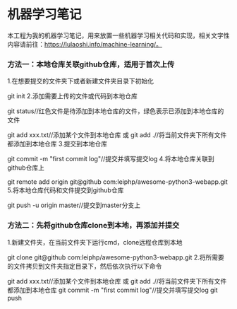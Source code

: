 # 机器学习笔记

本工程为我的机器学习笔记，用来放置一些机器学习相关代码和实现，相关文字性内容请前往：https://lulaoshi.info/machine-learning/。

### 方法一：本地仓库关联github仓库，适用于首次上传


1.在想要提交的文件夹下或者新建文件夹目录下初始化

git init
2.添加需要上传的文件或代码到本地仓库


git status//红色文件是待添加到本地仓库的文件，绿色表示已添加到本地仓库的文件


git add xxx.txt//添加某个文件到本地仓库
或
git add .//将当前文件夹下所有文件都添加到本地仓库
3.提交到本地仓库


git commit -m "first commit log"//提交并填写提交log
4.将本地仓库关联到github仓库上


git remote add origin git@github com:leiphp/awesome-python3-webapp.git
5.将本地仓库代码和文件提交到github仓库


git push -u origin master//提交到master分支上



### 方法二：先将github仓库clone到本地，再添加并提交
1.新建文件夹，在当前文件夹下运行cmd，clone远程仓库到本地


git clone git@github com:leiphp/awesome-python3-webapp.git
2.将所需要的文件拷贝到文件夹指定目录下，然后依次执行以下命令


git add xxx.txt//添加某个文件到本地仓库
或
git add .//将当前文件夹下所有文件都添加到本地仓库
git commit -m "first commit log"//提交并填写提交log
git push
